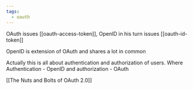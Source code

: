 ```yaml
---
tags:
  - oauth
---
```

OAuth issues [[oauth-access-token]], OpenID in his turn issues [[oauth-id-token]]

OpenID is extension of OAuth and shares a lot in common

Actually this is all about authentication and authorization of  users. Where Authentication - OpenID and authorization - OAuth

[[The Nuts and Bolts of OAuth 2.0]]